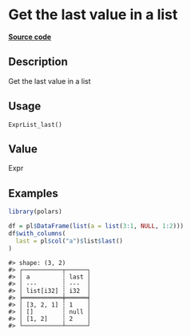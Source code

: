 

# Get the last value in a list

[**Source code**](https://github.com/pola-rs/r-polars/tree/97c09bc0a6fc3d166744dbddd037b49e8d8fc6c2/R/expr__list.R#L210)

## Description

Get the last value in a list

## Usage

<pre><code class='language-R'>ExprList_last()
</code></pre>

## Value

Expr

## Examples

``` r
library(polars)

df = pl$DataFrame(list(a = list(3:1, NULL, 1:2)))
df$with_columns(
  last = pl$col("a")$list$last()
)
```

    #> shape: (3, 2)
    #> ┌───────────┬──────┐
    #> │ a         ┆ last │
    #> │ ---       ┆ ---  │
    #> │ list[i32] ┆ i32  │
    #> ╞═══════════╪══════╡
    #> │ [3, 2, 1] ┆ 1    │
    #> │ []        ┆ null │
    #> │ [1, 2]    ┆ 2    │
    #> └───────────┴──────┘
